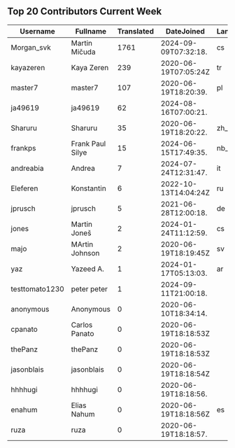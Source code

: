 ## Top 20 Contributors Current Week ##
|Username|Fullname|Translated|DateJoined|Language|
|--------|--------|----------|----------|-------|
|Morgan_svk|Martin Mičuda|1761|2024-09-09T07:32:18.|cs|
|kayazeren|Kaya Zeren|239|2020-06-19T07:05:24Z|tr|
|master7|master7|107|2020-06-19T18:20:39.|pl|
|ja49619|ja49619|62|2024-08-16T07:00:21.||
|Sharuru|Sharuru|35|2020-06-19T18:20:22.|zh_Hans|
|frankps|Frank Paul Silye|15|2024-06-15T17:49:35.|nb_NO|
|andreabia|Andrea|7|2024-07-24T12:31:47.|it|
|Eleferen|Konstantin|6|2022-10-13T14:04:24Z|ru|
|jprusch|jprusch|5|2021-06-28T12:00:18.|de|
|jones|Martin Joneš|2|2024-01-24T11:12:59.|cs|
|majo|MArtin Johnson|2|2020-06-19T18:19:45Z|sv|
|yaz|Yazeed A.|1|2024-01-17T05:13:03.|ar|
|testtomato1230|peter peter|1|2024-09-11T21:00:18.||
|anonymous|Anonymous|0|2020-06-10T18:34:14.||
|cpanato|Carlos Panato|0|2020-06-19T18:18:53Z||
|thePanz|thePanz|0|2020-06-19T18:18:53Z||
|jasonblais|jasonblais|0|2020-06-19T18:18:54Z||
|hhhhugi|hhhhugi|0|2020-06-19T18:18:56.||
|enahum|Elias  Nahum|0|2020-06-19T18:18:56Z|es|
|ruza|ruza|0|2020-06-19T18:18:57.||
